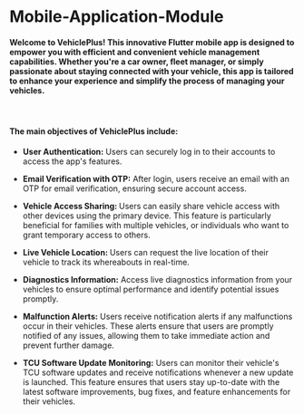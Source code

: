 # Mobile-Application-Module


#### Welcome to VehiclePlus! This innovative Flutter mobile app is designed to empower you with efficient and convenient vehicle management capabilities. Whether you're a car owner, fleet manager, or simply passionate about staying connected with your vehicle, this app is tailored to enhance your experience and simplify the process of managing your vehicles.
<br>

#### <b> The main objectives of VehiclePlus include: </b>

- <b> User Authentication:</b> Users can securely log in to their accounts to access the app's features.

- <b>Email Verification with OTP:</b> After login, users receive an email with an OTP for email verification, ensuring secure account access.

- <b>Vehicle Access Sharing: </b>Users can easily share vehicle access with other devices using the primary device. This feature is particularly beneficial for families with multiple vehicles, or individuals who want to grant temporary access to others.

- <b> Live Vehicle Location: </b> Users can request the live location of their vehicle to track its whereabouts in real-time.

- <b>Diagnostics Information:</b> Access live diagnostics information from your vehicles to ensure optimal performance and identify potential issues promptly.

- <b>Malfunction Alerts:</b> Users receive notification alerts if any malfunctions occur in their vehicles. These alerts ensure that users are promptly notified of any issues, allowing them to take immediate action and prevent further damage.

- <b>TCU Software Update Monitoring:</b> Users can monitor their vehicle's TCU software updates and receive notifications whenever a new update is launched. This feature ensures that users stay up-to-date with the latest software improvements, bug fixes, and feature enhancements for their vehicles.




